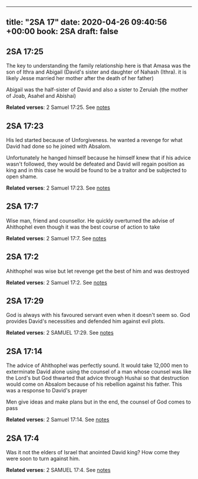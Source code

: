 
---
title: "2SA 17"
date: 2020-04-26 09:40:56 +00:00
book: 2SA
draft: false
---

## 2SA 17:25

The key to understanding the family relationship here is that Amasa was the son of Ithra and Abigail (David's sister and daughter of Nahash (Ithra). it is likely Jesse married her mother after the death of her father)

Abigail was the half-sister of David and also a sister to Zeruiah (the mother of Joab, Asahel and Abishai)

**Related verses**: 2 Samuel 17:25. See [notes](https://my.bible.com/notes/3416160416320709574)


## 2SA 17:23

His led started because of Unforgiveness. he wanted a revenge for what David had done so he joined with Absalom.

Unfortunately he hanged himself because he himself knew that if his advice wasn't followed, they would be defeated and David will regain position as king and in this case he would be found to be a traitor and be subjected to open shame.

**Related verses**: 2 Samuel 17:23. See [notes](https://my.bible.com/notes/3416155624286446513)


## 2SA 17:7

Wise man, friend and counsellor. He quickly overturned the advise of Ahithophel even though it was the best course of action to take

**Related verses**: 2 Samuel 17:7. See [notes](https://my.bible.com/notes/3415428444581519599)


## 2SA 17:2

Ahithophel was wise but let revenge get the best of him and was destroyed

**Related verses**: 2 Samuel 17:2. See [notes](https://my.bible.com/notes/3415427654282371306)


## 2SA 17:29

God is always with his favoured servant even when it doesn't seem so. God provides David's necessities and defended him against evil plots.

**Related verses**: 2 SAMUEL 17:29. See [notes](https://my.bible.com/notes/2645720014871323551)


## 2SA 17:14

The advice of Ahithophel was perfectly sound. It would take 12,000 men to exterminate David alone using the counsel of a man whose counsel was like the Lord's but God thwarted that advice through Hushai so that destruction would come on Absalom because of his rebellion against his father. This was a response to David's prayer

Men give ideas and make plans but in the end, the counsel of God comes to pass

**Related verses**: 2 Samuel 17:14. See [notes](https://my.bible.com/notes/2645713907578823563)


## 2SA 17:4

Was it not the elders of Israel that anointed David king? How come they were soon to turn against him.

**Related verses**: 2 SAMUEL 17:4. See [notes](https://my.bible.com/notes/2645711198586921854)

